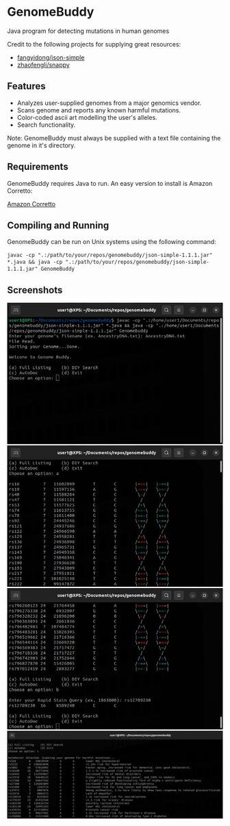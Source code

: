 # GenomeBuddy
Java program for detecting mutations in human genomes

Credit to the following projects for supplying great resources:

* [fangyidong/json-simple](https://github.com/fangyidong/json-simple)
* [zhaofengli/snappy](https://github.com/zhaofengli/snappy/tree/master/scripts/parsegenotypes.py)

## Features
* Analyzes user-supplied genomes from a major genomics vendor.
* Scans genome and reports any known harmful mutations.
* Color-coded ascii art modelling the user's alleles.
* Search functionality.

Note: GenomeBuddy must always be supplied with a text file containing the genome in it's directory.
## Requirements
GenomeBuddy requires Java to run. An easy version to install is Amazon Corretto:

[Amazon Corretto](https://docs.aws.amazon.com/corretto/latest/corretto-17-ug/downloads-list.html)

## Compiling and Running
GenomeBuddy can be run on Unix systems using the following command:
```
javac -cp ".:/path/to/your/repos/genomebuddy/json-simple-1.1.1.jar" *.java && java -cp ".:/path/to/your/repos/genomebuddy/json-simple-1.1.1.jar" GenomeBuddy
```

## Screenshots
![Example](https://github.com/eduffield/genomeparser/blob/main/screenshots/shot1.png)
![Example](https://github.com/eduffield/genomeparser/blob/main/screenshots/shot2.png)
![Example](https://github.com/eduffield/genomeparser/blob/main/screenshots/shot3.png)
![Example](https://github.com/eduffield/genomeparser/blob/main/screenshots/shot4.png)
